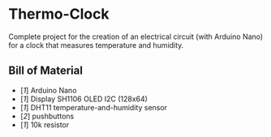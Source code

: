 # Thermo-Clock
Complete project for the creation of an electrical circuit (with Arduino Nano) for a clock that measures temperature and humidity.

## Bill of Material
 - [_1_] Arduino Nano
 - [_1_] Display SH1106 OLED I2C (128x64)
 - [_1_] DHT11 temperature-and-humidity sensor
 - [_2_] pushbuttons
 - [_1_] 10k resistor
